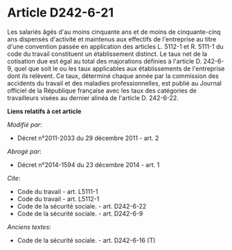 # Article D242-6-21

Les salariés âgés d'au moins cinquante ans et de moins de cinquante-cinq ans dispensés d'activité et maintenus aux effectifs
de l'entreprise au titre d'une convention passée en application des articles L. 5112-1 et R. 5111-1 du code du travail
constituent un établissement distinct. Le taux net de la cotisation due est égal au total des majorations définies à
l'article D. 242-6-9, quel que soit le ou les taux applicables aux établissements de l'entreprise dont ils relèvent. Ce taux,
déterminé chaque année par la commission des accidents du travail et des maladies professionnelles, est publié au Journal
officiel de la République française avec les taux des catégories de travailleurs visées au dernier alinéa de l'article D.
242-6-22.

**Liens relatifs à cet article**

_Modifié par_:

  - Décret n°2011-2033 du 29 décembre 2011 - art. 2

_Abrogé par_:

  - Décret n°2014-1594 du 23 décembre 2014 - art. 1

_Cite_:

  - Code du travail - art. L5111-1
  - Code du travail - art. L5112-1
  - Code de la sécurité sociale. - art. D242-6-22
  - Code de la sécurité sociale. - art. D242-6-9

_Anciens textes_:

  - Code de la sécurité sociale. - art. D242-6-16 (T)
